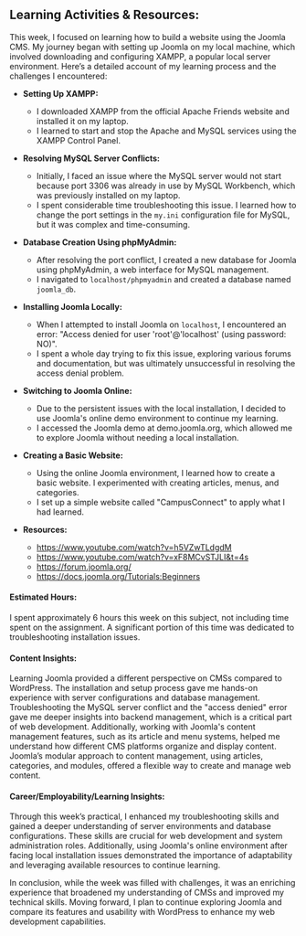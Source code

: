 
## Learning Activities & Resources:

This week, I focused on learning how to build a website using the Joomla CMS. My journey began with setting up Joomla on my local machine, which involved downloading and configuring XAMPP, a popular local server environment. Here’s a detailed account of my learning process and the challenges I encountered:


- **Setting Up XAMPP:** 
  - I downloaded XAMPP from the official Apache Friends website and installed it on my laptop.
  - I learned to start and stop the Apache and MySQL services using the XAMPP Control Panel.

- **Resolving MySQL Server Conflicts:**
  - Initially, I faced an issue where the MySQL server would not start because port 3306 was already in use by MySQL Workbench, which was previously installed on my laptop.
  - I spent considerable time troubleshooting this issue. I learned how to change the port settings in the `my.ini` configuration file for MySQL, but it was complex and time-consuming.

- **Database Creation Using phpMyAdmin:**
  - After resolving the port conflict, I created a new database for Joomla using phpMyAdmin, a web interface for MySQL management.
  - I navigated to `localhost/phpmyadmin` and created a database named `joomla_db`.

- **Installing Joomla Locally:**
  - When I attempted to install Joomla on `localhost`, I encountered an error: "Access denied for user 'root'@'localhost' (using password: NO)".
  - I spent a whole day trying to fix this issue, exploring various forums and documentation, but was ultimately unsuccessful in resolving the access denial problem.

- **Switching to Joomla Online:**
  - Due to the persistent issues with the local installation, I decided to use Joomla's online demo environment to continue my learning.
  - I accessed the Joomla demo at demo.joomla.org, which allowed me to explore Joomla without needing a local installation.

- **Creating a Basic Website:**
  - Using the online Joomla environment, I learned how to create a basic website. I experimented with creating articles, menus, and categories.
  - I set up a simple website called "CampusConnect" to apply what I had learned.
- **Resources:**
    - https://www.youtube.com/watch?v=h5VZwTLdgdM
    - https://www.youtube.com/watch?v=xF8MCvSTJLI&t=4s
    - https://forum.joomla.org/
    - https://docs.joomla.org/Tutorials:Beginners

#### Estimated Hours:
I spent approximately 6 hours this week on this subject, not including time spent on the assignment. A significant portion of this time was dedicated to troubleshooting installation issues.

#### Content Insights:
Learning Joomla provided a different perspective on CMSs compared to WordPress. The installation and setup process gave me hands-on experience with server configurations and database management. Troubleshooting the MySQL server conflict and the "access denied" error gave me deeper insights into backend management, which is a critical part of web development. Additionally, working with Joomla's content management features, such as its article and menu systems, helped me understand how different CMS platforms organize and display content. Joomla’s modular approach to content management, using articles, categories, and modules, offered a flexible way to create and manage web content.       

#### Career/Employability/Learning Insights:
Through this week’s practical, I enhanced my troubleshooting skills and gained a deeper understanding of server environments and database configurations. These skills are crucial for web development and system administration roles. Additionally, using Joomla's online environment after facing local installation issues demonstrated the importance of adaptability and leveraging available resources to continue learning.

In conclusion, while the week was filled with challenges, it was an enriching experience that broadened my understanding of CMSs and improved my technical skills. Moving forward, I plan to continue exploring Joomla and compare its features and usability with WordPress to enhance my web development capabilities.